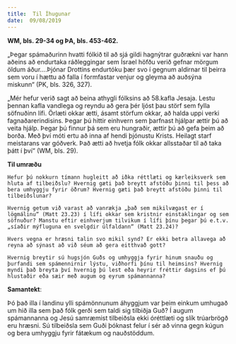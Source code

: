 ```yaml
---
title:  Til Íhugunar
date:  09/08/2019
---
```


**WM, bls. 29-34 og ÞA, bls. 453-462.**

„Þegar spámaðurinn hvatti fólkið til að sjá gildi hagnýtrar guðrækni var hann aðeins að endurtaka ráðleggingar sem Ísrael höfðu verið gefnar mörgum öldum áður....Þjónar Drottins endurtóku þær svo í gegnum aldirnar til þeirra sem voru í hættu að falla í formfastar venjur og gleyma að auðsýna miskunn“ (PK, bls. 326, 327).

„Mér hefur verið sagt að beina athygli fólksins að 58.kafla Jesaja. Lestu þennan kafla vandlega og reyndu að gera þér ljóst þau störf sem fylla söfnuðinn lífi. Örlæti okkar ætti, ásamt störfum okkar, að halda uppi verki fagnaðarerindisins. Þegar þú hittir einhvern sem þarfnast hjálpar ættir þú að veita hjálp. Þegar þú finnur þá sem eru hungraðir, ættir þú að gefa þeim að borða. Með því móti ertu að inna af hendi þjónustu Krists. Heilagt starf meistarans var góðverk. Það ætti að hvetja fólk okkar allsstaðar til að taka þátt í því“ (WM, bls. 29).

**Til umræðu**

`Hefur þú nokkurn tímann hugleitt að iðka réttlæti og kærleiksverk sem hluta af tilbeiðslu? Hvernig gæti það breytt afstöðu þinni til þess að bera umhyggju fyrir öðrum? Hvernig gæti það breytt afstöðu þinni til tilbeiðslunar?`

`Hvernig getum við varast að vanrækja „það sem mikilvægast er í lögmálinu“ (Matt 23.23) í lífi okkar sem kristnir einstaklingar og sem söfnuður? Manstu eftir einhverjum tilvikum í lífi þínu þegar þú e.t.v. „síaðir mýfluguna en svelgdir úlfaldann“ (Matt 23.24)?`

`Hvers vegna er hræsni talin svo mikil synd? Er ekki betra allavega að reyna að sýnast að við séum að gera eitthvað gott?`

`Hvernig breytir sú hugsjón Guðs og umhyggja fyrir hinum snauðu og þurfandi sem spámennirnir lýstu, viðhorfi þínu til heimsins? Hvernig myndi það breyta því hvernig þú lest eða heyrir fréttir dagsins ef þú hlustaðir eða sæir með augum og eyrum spámannanna?`

**Samantekt**:

Þó það illa í landinu ylli spámönnunum áhyggjum var þeim einkum umhugað um hið illa sem það fólk gerði sem taldi sig tilbiðja Guð? Í augum spámannanna og Jesú samræmist tilbeiðsla ekki óréttlæti og slík trúarbrögð eru hræsni. Sú tilbeiðsla sem Guði þóknast felur í sér að vinna gegn kúgun og bera umhyggju fyrir fátækum og nauðstöddum.